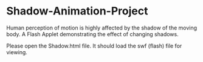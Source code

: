 # Shadow-Animation-Project
Human perception of motion is highly affected by the shadow of the moving body. A Flash Applet demonstrating the effect of changing shadows.

Please open the Shadow.html file. It should load the swf (flash) file for viewing.
